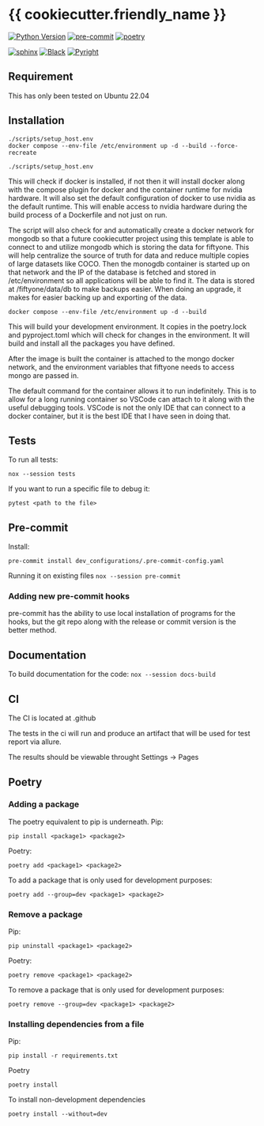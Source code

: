 # {{ cookiecutter.friendly_name }}

[![Python Version](https://img.shields.io/badge/python-3.10-blue)][pypi status]
[![pre-commit](https://img.shields.io/badge/pre--commit-enabled-brightgreen?logo=pre-commit&logoColor=white)][pre-commit]
[![poetry](https://img.shields.io/badge/package%20manager-poetry-blue)][poetry]

[![sphinx](https://img.shields.io/badge/docs-sphinx-blue)][sphinx]
[![Black](https://img.shields.io/badge/code%20style-black-000000.svg)][black]
[![Pyright](https://img.shields.io/badge/type%20checker-pyright-blue.svg)][pyright]

[pypi status]: https://pypi.org/project/{{cookiecutter.project_name}}/
[poetry]: https://github.com/python-poetry/poetry
[pre-commit]: https://github.com/pre-commit/pre-commit
[sphinx]: https://github.com/sphinx-doc/sphinx
[black]: https://github.com/psf/black
[pyright]: https://github.com/microsoft/pyright

## Requirement

This has only been tested on Ubuntu 22.04


## Installation

```
./scripts/setup_host.env
docker compose --env-file /etc/environment up -d --build --force-recreate
```

```
./scripts/setup_host.env
```
This will check if docker is installed, if not then it will install docker along with the compose plugin for docker and the container runtime for nvidia hardware. It will also set the default configuration of docker to use nvidia as the default runtime. This will enable access to nvidia hardware during the build process of a Dockerfile and not just on run.

The script will also check for and automatically create a docker network for mongodb so that a future cookiecutter project using this template is able to connect to and utilize mongodb which is storing the data for fiftyone. This will help centralize the source of truth for data and reduce multiple copies of large datasets like COCO. Then the monogdb container is started up on that network and the IP of the database is fetched and stored in /etc/environment so all applications will be able to find it. The data is stored at /fiftyone/data/db to make backups easier. When doing an upgrade, it makes for easier backing up and exporting of the data. 

```
docker compose --env-file /etc/environment up -d --build
```
This will build your development environment. It copies in the poetry.lock and pyproject.toml which will check for changes in the environment. It will build and install all the packages you have defined. 

After the image is built the container is attached to the mongo docker network, and the environment variables that fiftyone needs to access mongo are passed in. 

The default command for the container allows it to run indefinitely. This is to allow for a long running container so VSCode can attach to it along with the useful debugging tools. VSCode is not the only IDE that can connect to a docker container, but it is the best IDE that I have seen in doing that.


## Tests

To run all tests:

`
nox --session tests
`

If you want to run a specific file to debug it:

`
pytest <path to the file>
`

## Pre-commit

Install:

`
pre-commit install dev_configurations/.pre-commit-config.yaml
`

Running it on existing files
`
nox --session pre-commit
`

### Adding new pre-commit hooks
pre-commit has the ability to use local installation of programs for the hooks, but the git repo along with the release or commit version is the better method.


## Documentation

To build documentation for the code:
`
nox --session docs-build
`

## CI
The CI is located at .github

The tests in the ci will run and produce an artifact that will be used for test report via allure.

The results should be viewable throught Settings -> Pages

## Poetry
### Adding a package
The poetry equivalent to pip is underneath.
Pip:

`
pip install <package1> <package2>
`

Poetry:

`
poetry add <package1> <package2>
`

To add a package that is only used for development purposes:

`
poetry add --group=dev <package1> <package2>
`
### Remove a package
Pip:

`
pip uninstall <package1> <package2>
`

Poetry:

`
poetry remove <package1> <package2>
`

To remove a package that is only used for development purposes:

`
poetry remove --group=dev <package1> <package2>
`
### Installing dependencies from a file
Pip:

`
pip install -r requirements.txt
`

Poetry

`
poetry install
`

To install non-development dependencies

`
poetry install --without=dev
`
